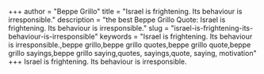 +++
author = "Beppe Grillo"
title = "Israel is frightening. Its behaviour is irresponsible."
description = "the best Beppe Grillo Quote: Israel is frightening. Its behaviour is irresponsible."
slug = "israel-is-frightening-its-behaviour-is-irresponsible"
keywords = "Israel is frightening. Its behaviour is irresponsible.,beppe grillo,beppe grillo quotes,beppe grillo quote,beppe grillo sayings,beppe grillo saying,quotes, sayings,quote, saying, motivation"
+++
Israel is frightening. Its behaviour is irresponsible.
